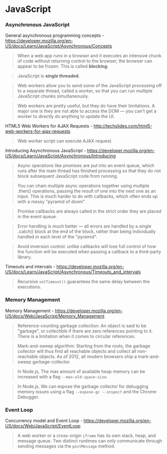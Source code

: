 # JavaScript

### Asynchronous JavaScript
General asynchronous programming concepts - https://developer.mozilla.org/en-US/docs/Learn/JavaScript/Asynchronous/Concepts

> When a web app runs in a browser and it executes an intensive chunk of code without returning control to the browser, the browser can appear to be frozen. This is called **blocking**.

> JavaScript is **single threaded**.

> Web workers allow you to send some of the JavaScript processing off to a separate thread, called a worker, so that you can run multiple JavaScript chunks simultaneously.

> Web workers are pretty useful, but they do have their limitations. A major one is they are not able to access the DOM — you can't get a worker to directly do anything to update the UI.

HTML5 Web Workers for AJAX Requests - http://techslides.com/html5-web-workers-for-ajax-requests

> Web worker script can execute AJAX request.

Introducing Asynchronous JavaScript - https://developer.mozilla.org/en-US/docs/Learn/JavaScript/Asynchronous/Introducing

> Async operations like promises are put into an event queue, which runs after the main thread has finished processing so that they do not block subsequent JavaScript code from running. 

> You can chain multiple async operations together using multiple .then() operations, passing the result of one into the next one as an input. This is much harder to do with callbacks, which often ends up with a messy "pyramid of doom"

> Promise callbacks are always called in the strict order they are placed in the event queue.

> Error handling is much better — all errors are handled by a single .catch() block at the end of the block, rather than being individually handled in each level of the "pyramid".

> Avoid inversion control: unlike callbacks will lose full control of how the function will be executed when passing a callback to a third-party library.

Timeouts and intervals - https://developer.mozilla.org/en-US/docs/Learn/JavaScript/Asynchronous/Timeouts_and_intervals

> Recursive `setTimeout()` guarantees the same delay between the executions.

### Memory Management
Memory Management - https://developer.mozilla.org/en-US/docs/Web/JavaScript/Memory_Management

> Reference-counting garbage collection: An object is said to be "garbage", or collectible if there are zero references pointing to it. There is a limitation when it comes to circular references.

> Mark-and-sweep algorithm: Starting from the roots, the garbage collector will thus find all reachable objects and collect all non-reachable objects. As of 2012, all modern browsers ship a mark-and-sweep garbage-collector.

> In Node.js, The max amount of available heap memory can be increased with a flag `--max-old-space-size`.

> In Node.js, We can expose the garbage collector for debugging memory issues using a flag `--expose-gc --inspect` and the Chrome Debugger.

### Event Loop
Concurrency model and Event Loop - https://developer.mozilla.org/en-US/docs/Web/JavaScript/EventLoop

> A web worker or a cross-origin `iframe` has its own stack, heap, and message queue. Two distinct runtimes can only communicate through sending messages via the `postMessage` method.
